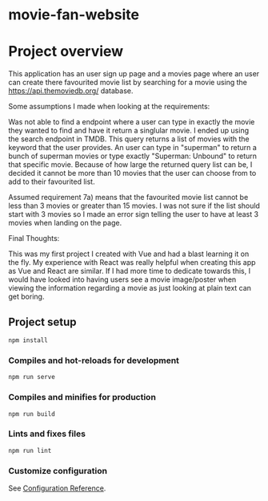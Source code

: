 # movie-fan-website

# Project overview

This application has an user sign up page and a movies page where an user can create there favourited movie list by searching for a movie using the https://api.themoviedb.org/ database.

Some assumptions I made when looking at the requirements:

Was not able to find a endpoint where a user can type in exactly the movie they wanted to find and have it return a singlular movie. I ended up using the search endpoint in TMDB. This query returns a list of movies with the keyword that the user provides. An user can type in "superman" to return a bunch of superman movies or type exactly "Superman: Unbound" to return that specific movie. Because of how large the returned query list can be, I decided it cannot be more than 10 movies that the user can choose from to add to their favourited list.

Assumed requirement 7a) means that the favourited movie list cannot be less than 3 movies or greater than 15 movies. I was not sure if the list should start with 3 movies so I made an error sign telling the user to have at least 3 movies when landing on the page.

Final Thoughts:

This was my first project I created with Vue and had a blast learning it on the fly. My experience with React was really helpful when creating this app as Vue and React are similar. If I had more time to dedicate towards this, I would have looked into having users see a movie image/poster when viewing the information regarding a movie as just looking at plain text can get boring.

## Project setup

```
npm install
```

### Compiles and hot-reloads for development

```
npm run serve
```

### Compiles and minifies for production

```
npm run build
```

### Lints and fixes files

```
npm run lint
```

### Customize configuration

See [Configuration Reference](https://cli.vuejs.org/config/).
